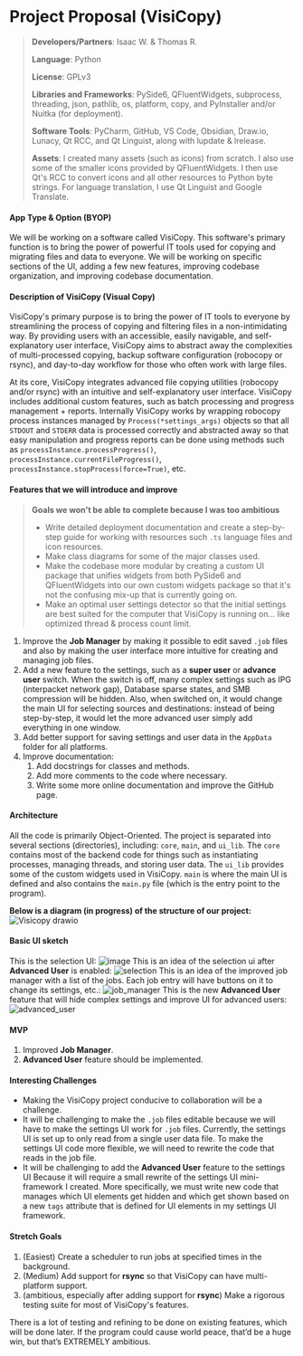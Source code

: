 # Project Proposal (VisiCopy)

> **Developers/Partners**: Isaac W. & Thomas R.
> 
> **Language**: Python
> 
> **License**: GPLv3
> 
> **Libraries and Frameworks**: PySide6, QFluentWidgets, subprocess, threading, json, pathlib, os, platform, copy, and PyInstaller and/or Nuitka (for deployment).
> 
> **Software Tools**: PyCharm, GitHub, VS Code, Obsidian, Draw.io, Lunacy, Qt RCC, and Qt Linguist, along with lupdate & lrelease.
> 
> **Assets**: I created many assets (such as icons) from scratch. I also use some of the smaller icons provided by QFluentWidgets. I then use Qt's RCC to convert icons and all other resources to Python byte strings. For language translation, I use Qt Linguist and Google Translate.


#### App Type & Option (BYOP)
We will be working on a software called VisiCopy. This software's primary function is to bring the power of powerful IT tools used for copying and migrating files and data to everyone. We will be working on specific sections of the UI, adding a few new features, improving codebase organization, and improving codebase documentation.


#### Description of **VisiCopy** (Visual Copy)
VisiCopy's primary purpose is to bring the power of IT tools to everyone by streamlining the process of copying and filtering files in a non-intimidating way. By providing users with an accessible, easily navigable, and self-explanatory user interface, VisiCopy aims to abstract away the complexities of multi-processed copying, backup software configuration (robocopy or rsync), and day-to-day workflow for those who often work with large files.

At its core, VisiCopy integrates advanced file copying utilities (robocopy and/or rsync) with an intuitive and self-explanatory user interface. VisiCopy includes additional custom features, such as batch processing and progress management + reports. Internally VisiCopy works by wrapping robocopy process instances managed by `Process(*settings_args)` objects so that all `STDOUT` and `STDERR` data is processed correctly and abstracted away so that easy manipulation and progress reports can be done using methods such as `processInstance.processProgress()`, `processInstance.currentFileProgress()`, `processInstance.stopProcess(force=True)`, etc. 


#### Features that we will introduce and improve
> **Goals we won't be able to complete because I was too ambitious**
> - Write detailed deployment documentation and create a step-by-step guide for working with resources such `.ts` language files and icon resources.
> - Make class diagrams for some of the major classes used.
> - Make the codebase more modular by creating a custom UI package that unifies widgets from both PySide6 and QFluentWidgets into our own custom widgets package so that it's not the confusing mix-up that is currently going on.
> - Make an optimal user settings detector so that the initial settings are best suited for the computer that VisiCopy is running on... like optimized thread & process count limit.
1. Improve the **Job Manager** by making it possible to edit saved `.job` files and also by making the user interface more intuitive for creating and managing job files.
2. Add a new feature to the settings, such as a **super user** or **advance user** switch. When the switch is off, many complex settings such as IPG (interpacket network gap), Database sparse states, and SMB compression will be hidden. Also, when switched on, it would change the main UI for selecting sources and destinations: instead of being step-by-step, it would let the more advanced user simply add everything in one window.
3. Add better support for saving settings and user data in the `AppData` folder for all platforms.
4. Improve documentation:
	1. Add docstrings for classes and methods.
	2. Add more comments to the code where necessary.
	3. Write some more online documentation and improve the GitHub page.
 



#### Architecture
All the code is primarily Object-Oriented. The project is separated into several sections (directories), including: `core`, `main`, and `ui_lib`. The `core` contains most of the backend code for things such as instantiating processes, managing threads, and storing user data. The `ui_lib` provides some of the custom widgets used in VisiCopy. `main` is where the main UI is defined and also contains the `main.py` file (which is the entry point to the program).

**Below is a diagram (in progress) of the structure of our project:**
![Visicopy drawio](https://github.com/user-attachments/assets/70d59aa2-750d-4a5e-8df3-551339cec88f)



#### Basic UI sketch
This is the selection UI:
![image](https://github.com/user-attachments/assets/b672d2da-01b5-4e67-a65f-79a4716a6eed)
This is an idea of the selection ui after **Advanced User** is enabled:
![selection](https://github.com/user-attachments/assets/e6a94079-2efa-4b1c-8432-74952ff48d66)
This is an idea of the improved job manager with a list of the jobs. Each job entry will have buttons on it to change its settings, etc.:
![job_manager](https://github.com/user-attachments/assets/6546d89f-4968-400c-aae5-b120017b34e4)
This is the new **Advanced User** feature that will hide complex settings and improve UI for advanced users:
![advanced_user](https://github.com/user-attachments/assets/9ba8bd28-2a3a-457e-ae88-01d900adbdcf)


#### MVP
1. Improved **Job Manager**.
2. **Advanced User** feature should be implemented.


#### Interesting Challenges
- Making the VisiCopy project conducive to collaboration will be a challenge.
- It will be challenging to make the `.job` files editable because we will have to make the settings UI work for `.job` files. Currently, the settings UI is set up to only read from a single user data file. To make the settings UI code more flexible, we will need to rewrite the code that reads in the job file.
- It will be challenging to add the **Advanced User** feature to the settings UI Because it will require a small rewrite of the settings UI mini-framework I created. More specifically, we must write new code that manages which UI elements get hidden and which get shown based on a new `tags` attribute that is defined for UI elements in my settings UI framework.


#### Stretch Goals
1. (Easiest) Create a scheduler to run jobs at specified times in the background.
2. (Medium) Add support for **rsync** so that VisiCopy can have multi-platform support.
3. (ambitious, especially after adding support for **rsync**) Make a rigorous testing suite for most of VisiCopy's features.

There is a lot of testing and refining to be done on existing features, which will be done later. If the program could cause world peace, that’d be a huge win, but that’s EXTREMELY ambitious.
